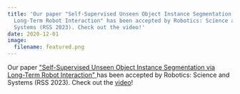 ```yaml
---
title: 'Our paper "Self-Supervised Unseen Object Instance Segmentation via
  Long-Term Robot Interaction" has been accepted by Robotics: Science and
  Systems (RSS 2023). Check out the video!'
date: 2020-12-01
image:
  filename: featured.png
---
```

Our paper ["Self-Supervised Unseen Object Instance Segmentation via Long-Term Robot Interaction" ](https://arxiv.org/abs/2302.03793)has been accepted by Robotics: Science and Systems (RSS 2023). Check out the [video](https://youtu.be/_ykvsRAXRT0)!